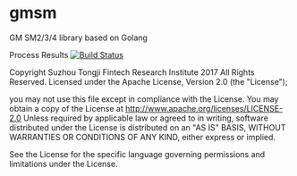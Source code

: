 # gmsm
GM SM2/3/4 library based on Golang

Process Results
[![Build Status](https://www.travis-ci.org/tjfoc/gmsm.svg?branch=develop)](https://www.travis-ci.org/tjfoc/gmsm)


Copyright Suzhou Tongji Fintech Research Institute 2017 All Rights Reserved.
Licensed under the Apache License, Version 2.0 (the "License");

you may not use this file except in compliance with the License.
You may obtain a copy of the License at
     http://www.apache.org/licenses/LICENSE-2.0
Unless required by applicable law or agreed to in writing, software distributed under the License is distributed on an "AS IS" BASIS, WITHOUT WARRANTIES OR CONDITIONS OF ANY KIND, either express or implied.

See the License for the specific language governing permissions and limitations under the License.

